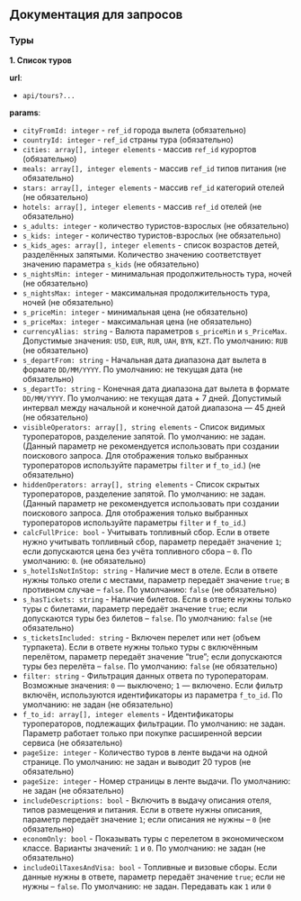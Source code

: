 ## Документация для запросов

### Туры

**1. Список туров**

**url**: 
- ```api/tours?...```


**params**:
- ```cityFromId: integer``` - ```ref_id``` города вылета (обязательно)
- ```countryId: integer``` - ```ref_id``` страны тура (обязательно)
- ```cities: array[], integer elements``` - массив ```ref_id``` курортов (обязательно)
- ```meals: array[], integer elements``` - массив ```ref_id``` типов питания (не обязательно)
- ```stars: array[], integer elements``` - массив ```ref_id``` категорий отелей (не обязательно)
- ```hotels: array[], integer elements``` - массив ```ref_id``` отелей (не обязательно)
- ```s_adults: integer``` - количество туристов-взрослых (не обязательно)
- ```s_kids: integer``` - количество туристов-взрослых (не обязательно)
- ```s_kids_ages: array[], integer elements``` - список возрастов детей, разделённых запятыми. Количество значению соответствует значению параметра ```s_kids``` (не обязательно)
- ```s_nightsMin: integer``` - минимальная продолжительность тура, ночей (не обязательно)
- ```s_nightsMax: integer``` - максимальная продолжительность тура, ночей (не обязательно)
- ```s_priceMin: integer``` - минимальная цена (не обязательно)
- ```s_priceMax: integer``` - максимальная цена (не обязательно)
- ```currencyAlias: string``` - Валюта параметров ```s_priceMin``` и ```s_PriceMax```. Допустимые значения: ```USD```, ```EUR```, ```RUR```, ```UAH```, ```BYN```, ```KZT```. По умолчанию: ```RUB``` (не обязательно)
- ```s_departFrom: string``` - Начальная дата диапазона дат вылета в формате ```DD/MM/YYYY```. По умолчанию: не текущая дата (не обязательно)
- ```s_departTo: string``` - Конечная дата диапазона дат вылета в формате ```DD/MM/YYYY```. По умолчанию: не текущая дата + 7 дней. Допустимый интервал между начальной и конечной датой диапазона — 45 дней (не обязательно)
- ```visibleOperators: array[], string elements``` - Список видимых туроператоров, разделение запятой. По умолчанию: не задан. (Данный параметр не рекомендуется использовать при создании поискового запроса. 
Для отображения только выбранных туроператоров используйте параметры ```filter``` и ```f_to_id```.) (не обязательно)
- ```hiddenOperators: array[], string elements``` - 	Список скрытых туроператоров, разделение запятой. По умолчанию: не задан. (Данный параметр не рекомендуется использовать при создании поискового запроса. 
Для отображения только выбранных туроператоров используйте параметры ```filter``` и ```f_to_id```.)
- ```calcFullPrice: bool``` - Учитывать топливный сбор. Если в ответе нужно учитывать топливный сбор, параметр передаёт значение ```1```; если допускаются цена без учёта топливного сбора – ```0```.
По умолчанию: ```0```. (не обязательно)
- ```s_hotelIsNotInStop: string``` - Наличие мест в отеле. Если в ответе нужны только отели с местами, параметр передаёт значение ```true```; в противном случае – ```false```. По умолчанию: ```false``` (не обязательно)
- ```s_hasTickets: string``` - Наличие билетов. Если в ответе нужны только туры с билетами, параметр передаёт значение ```true```; если допускаются туры без билетов – ```false```. По умолчанию: ```false``` (не обязательно)
- ```s_ticketsIncluded: string``` - Включен перелет или нет (объем турпакета).  Если в ответе нужны только туры с включённым перелётом, параметр передаёт значение “true”; если допускаются туры без перелёта – ```false```. По умолчанию: ```false``` (не обязательно)
- ```filter: string``` - Фильтрация данных ответа по туроператорам. Возможные значения: ```0``` — выключено; ```1``` — включено. Если фильтр включён, используются идентификаторы из параметра ```f_to_id```. По умолчанию: не задан (не обязательно)
- ```f_to_id: array[], integer elements``` - Идентификаторы туроператоров, подлежащих фильтрации. По умолчанию: не задан. Параметр работает только при покупке расширенной версии сервиса (не обязательно)
- ```pageSize: integer``` - Количество туров в ленте выдачи на одной странице. По умолчанию: не задан и выводит 20 туров (не обязательно)
- ```pageSize: integer``` - Номер страницы в ленте выдачи. По умолчанию: не задан (не обязательно)
- ```includeDescriptions: bool``` - Включить в выдачу описания отеля, типов размещения и питания. Если в ответе нужны описания, параметр передаёт значение ```1```; если описания не нужны – ```0``` (не обязательно)
- ```economOnly: bool``` - Показывать туры с перелетом в экономическом классе. Варианты значений: ```1``` и ```0```. По умолчанию: не задан (не обязательно)
- ```includeOilTaxesAndVisa: bool``` - Топливные и визовые сборы. Если данные нужны в ответе, параметр передаёт значение ```true```; если не нужны – ```false```. По умолчанию: не задан. Передавать как ```1``` или ```0```
